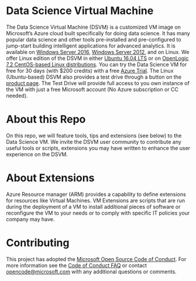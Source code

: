 # Data Science Virtual Machine

The Data Science Virtual Machine (DSVM) is a customized VM image on Microsoft’s Azure cloud built specifically for doing data science. It has many popular data science and other tools pre-installed and pre-configured to jump-start building intelligent applications for advanced analytics. It is available on [Windows Server 2016](http://aka.ms/dsvm/win2016), [Windows Server 2012](http://aka.ms/dsvm), and on Linux. We offer Linux edition of the DSVM in either [Ubuntu 16.04 LTS](http://aka.ms/dsvm/ubuntu) or on [OpenLogic 7.2 CentOS-based Linux distributions](http://aka.ms/dsvm/centos). You can try the Data Science VM for free for 30 days (with $200 credits) with a free [Azure Trial](http://azure.com/free). The Linux (Ubuntu-based) DSVM also provides a test drive through a button on the [product page](http://aka.ms/dsvm/centos). The Test Drive will provide full access to you own instance of the VM with just a free Microsoft account (No Azure subscription or CC needed). 

# About this Repo

On this repo, we will feature tools, tips and extensions (see below) to the Data Science VM. We invite the DSVM user community to contribute any useful tools or scripts, extensions you may have written to enhance the user experience on the DSVM. 

# About Extensions
Azure Resource manager (ARM) provides a capability to define extensions for resources like Virtual Machines. VM Extensions are scripts that are run during the deployment of a VM to install additional pieces of software or reconfigure the VM to your needs or to comply with specific IT policies your company may have. 


# Contributing

This project has adopted the [Microsoft Open Source Code of Conduct](https://opensource.microsoft.com/codeofconduct/). For more information see the [Code of Conduct FAQ](https://opensource.microsoft.com/codeofconduct/faq/) or contact [opencode@microsoft.com](mailto:opencode@microsoft.com) with any additional questions or comments.
